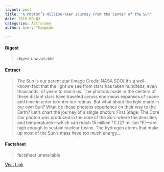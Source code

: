 ```yaml
---
layout: post
title: "A Photon’s Million-Year Journey From the Center of the Sun"
date: 2015-09-02
categories: Astronomy
author: Avery Thompson

---
```



#### Digest
>digest unavailable

#### Extract
>The Sun is our parent star (Image Credit: NASA SDO) It&#8217;s a well-known fact that the light we see from stars has taken hundreds, even thousands, of years to reach us. The photons made in the centers of these distant stars have traveled across enormous expanses of space and time in order to enter our retinas. But what about the light made in our own Sun? What do those photons experience on their way to the Earth? Let&#8217;s chart the journey of a single photon: First Stage: The Core Our photon was produced in the core of the Sun: where the densities and temperatures—which can reach 15 million °C (27 million °F)—are high enough to sustain nuclear fusion. The hydrogen atoms that make up most of the Sun&#8217;s mass have too much energy...

#### Factsheet
>factsheet unavailable

[Visit Link](http://www.fromquarkstoquasars.com/photons-million-year-journey-center-sun/)


